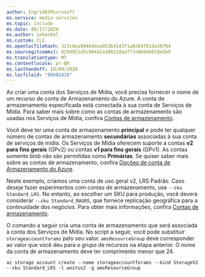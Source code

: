 ```yaml
---
author: IngridAtMicrosoft
ms.service: media-services
ms.topic: include
ms.date: 08/17/2020
ms.author: inhenkel
ms.custom: CLI
ms.openlocfilehash: 313c8ea9046deea953b4143f1a0264f81da38764
ms.sourcegitcommit: 829d951d5c90442a38012daaf77e86046018e5b9
ms.translationtype: MT
ms.contentlocale: pt-BR
ms.lasthandoff: 10/09/2020
ms.locfileid: "88602426"
---
```

<!-- ### Create a storage account -->

Ao criar uma conta dos Serviços de Mídia, você precisa fornecer o nome de um recurso de conta de Armazenamento do Azure. A conta de armazenamento especificada está conectada à sua conta de Serviços de Mídia. Para saber mais sobre como as contas de armazenamento são usadas nos Serviços de Mídia, confira [Contas de armazenamento](../storage-account-concept.md).

Você deve ter uma conta de armazenamento **principal** e pode ter qualquer número de contas de armazenamento **secundárias** associadas à sua conta de serviços de mídia. Os Serviços de Mídia oferecem suporte a contas **v2 para fins gerais** (GPv2) ou contas **v1 para fins gerais** (GPv1). As contas somente blob não são permitidas como **Primárias**. Se quiser saber mais sobre as contas de armazenamento, confira [Opções de conta de Armazenamento do Azure](../../../storage/common/storage-account-overview.md). 

Neste exemplo, criamos uma conta de uso geral v2, LRS Padrão. Caso deseje fazer experimentos com contas de armazenamento, use `--sku Standard_LRS`. No entanto, ao escolher um SKU para produção, você deverá considerar `--sku Standard_RAGRS`, que fornece replicação geográfica para a continuidade dos negócios. Para obter mais informações, confira [Contas de armazenamento](/cli/azure/storage/account?view=azure-cli-latest).

O comando a seguir cria uma conta de armazenamento que será associada à conta dos Serviços de Mídia. No script a seguir, você pode substituir `storageaccountforams` pelo seu valor. `amsResourceGroup` deve corresponder ao valor que você deu para o grupo de recursos na etapa anterior. O nome da conta de armazenamento deve ter comprimento menor que 24.

```azurecli
az storage account create --name storageaccountforams --kind StorageV2 --sku Standard_LRS -l westus2 -g amsResourceGroup
```
